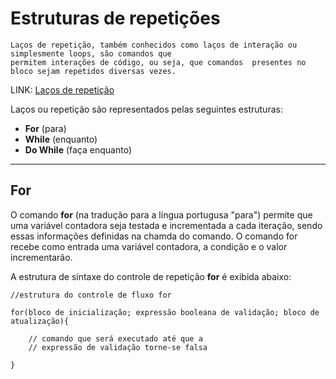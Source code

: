 # Estruturas de repetições

    Laços de repetição, também conhecidos como laços de interação ou simplesmente loops, são comandos que
    permitem interações de código, ou seja, que comandos  presentes no bloco sejam repetidos diversas vezes.
    
LINK: [Laços de repetição](https://diegomariano.com/lacos-de-repeticao-2)

Laços ou repetição são representados pelas seguintes estruturas: 

- **For** (para)
- **While** (enquanto)
- **Do While** (faça enquanto)

---

## For

O comando **for** (na tradução para a língua portugusa "para") permite que uma variável contadora seja testada e incrementada a cada iteração, sendo essas informações definidas na chamda do comando. O comando for recebe como entrada uma variável contadora, a condição e o valor incrementarão.

A estrutura de sintaxe do controle de repetição **for** é exibida abaixo:

```
//estrutura do controle de fluxo for

for(bloco de inicialização; expressão booleana de validação; bloco de atualização){
    
    // comando que será executado até que a
    // expressão de validação torne-se falsa
    
}
```